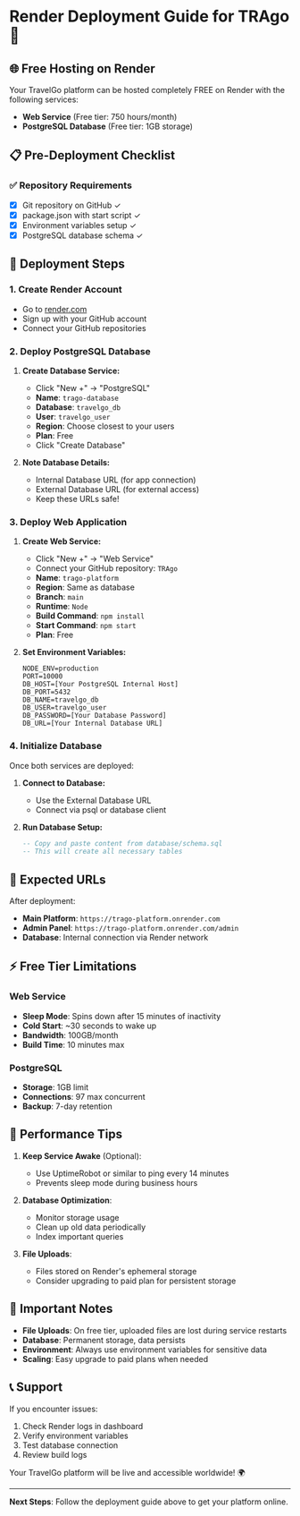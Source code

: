 # Render Deployment Guide for TRAgo 🚀

## 🌐 Free Hosting on Render

Your TravelGo platform can be hosted completely FREE on Render with the following services:
- **Web Service** (Free tier: 750 hours/month)
- **PostgreSQL Database** (Free tier: 1GB storage)

## 📋 Pre-Deployment Checklist

### ✅ Repository Requirements
- [x] Git repository on GitHub ✓
- [x] package.json with start script ✓
- [x] Environment variables setup ✓
- [x] PostgreSQL database schema ✓

## 🚀 Deployment Steps

### 1. **Create Render Account**
- Go to [render.com](https://render.com)
- Sign up with your GitHub account
- Connect your GitHub repositories

### 2. **Deploy PostgreSQL Database**

1. **Create Database Service:**
   - Click "New +" → "PostgreSQL"
   - **Name**: `trago-database`
   - **Database**: `travelgo_db`
   - **User**: `travelgo_user`
   - **Region**: Choose closest to your users
   - **Plan**: Free
   - Click "Create Database"

2. **Note Database Details:**
   - Internal Database URL (for app connection)
   - External Database URL (for external access)
   - Keep these URLs safe!

### 3. **Deploy Web Application**

1. **Create Web Service:**
   - Click "New +" → "Web Service"
   - Connect your GitHub repository: `TRAgo`
   - **Name**: `trago-platform`
   - **Region**: Same as database
   - **Branch**: `main`
   - **Runtime**: `Node`
   - **Build Command**: `npm install`
   - **Start Command**: `npm start`
   - **Plan**: Free

2. **Set Environment Variables:**
   ```
   NODE_ENV=production
   PORT=10000
   DB_HOST=[Your PostgreSQL Internal Host]
   DB_PORT=5432
   DB_NAME=travelgo_db
   DB_USER=travelgo_user
   DB_PASSWORD=[Your Database Password]
   DB_URL=[Your Internal Database URL]
   ```

### 4. **Initialize Database**

Once both services are deployed:

1. **Connect to Database:**
   - Use the External Database URL
   - Connect via psql or database client

2. **Run Database Setup:**
   ```sql
   -- Copy and paste content from database/schema.sql
   -- This will create all necessary tables
   ```

## 🔗 **Expected URLs**

After deployment:
- **Main Platform**: `https://trago-platform.onrender.com`
- **Admin Panel**: `https://trago-platform.onrender.com/admin`
- **Database**: Internal connection via Render network

## ⚡ **Free Tier Limitations**

### Web Service
- **Sleep Mode**: Spins down after 15 minutes of inactivity
- **Cold Start**: ~30 seconds to wake up
- **Bandwidth**: 100GB/month
- **Build Time**: 10 minutes max

### PostgreSQL
- **Storage**: 1GB limit
- **Connections**: 97 max concurrent
- **Backup**: 7-day retention

## 🎯 **Performance Tips**

1. **Keep Service Awake** (Optional):
   - Use UptimeRobot or similar to ping every 14 minutes
   - Prevents sleep mode during business hours

2. **Database Optimization**:
   - Monitor storage usage
   - Clean up old data periodically
   - Index important queries

3. **File Uploads**:
   - Files stored on Render's ephemeral storage
   - Consider upgrading to paid plan for persistent storage

## 🚨 **Important Notes**

- **File Uploads**: On free tier, uploaded files are lost during service restarts
- **Database**: Permanent storage, data persists
- **Environment**: Always use environment variables for sensitive data
- **Scaling**: Easy upgrade to paid plans when needed

## 📞 **Support**

If you encounter issues:
1. Check Render logs in dashboard
2. Verify environment variables
3. Test database connection
4. Review build logs

Your TravelGo platform will be live and accessible worldwide! 🌍

---

**Next Steps**: Follow the deployment guide above to get your platform online.
